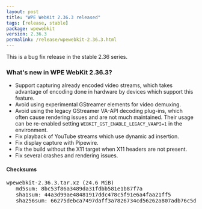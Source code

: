 ```yaml
---
layout: post
title: "WPE WebKit 2.36.3 released"
tags: [release, stable]
package: wpewebkit
version: 2.36.3
permalink: /release/wpewebkit-2.36.3.html
---
```


This is a bug fix release in the stable 2.36 series.

### What's new in WPE WebKit 2.36.3?

- Support capturing already encoded video streams, which takes advantage
  of encoding done in hardware by devices which support this feature.
- Avoid using experimental GStreamer elements for video demuxing.
- Avoid using the legacy GStreamer VA-API decoding plug-ins, which often
  cause rendering issues and are not much maintained. Their usage can be
  re-enabled setting `WEBKIT_GST_ENABLE_LEGACY_VAAPI=1` in the environment.
- Fix playback of YouTube streams which use dynamic ad insertion.
- Fix display capture with Pipewire.
- Fix the build without the X11 target when X11 headers are not present.
- Fix several crashes and rendering issues.

#### Checksums

<pre>
wpewebkit-2.36.3.tar.xz (24.6 MiB)
   md5sum: 8bc53f86a3489da31fdbb581e1b87f7a
   sha1sum: 44a3d99ae48481917ddc478c5f91e6a4faa21ff5
   sha256sum: 66275debca7497daff3a7826734cd56262a807adb76c5dccdf257c89968c2fc8
</pre>
